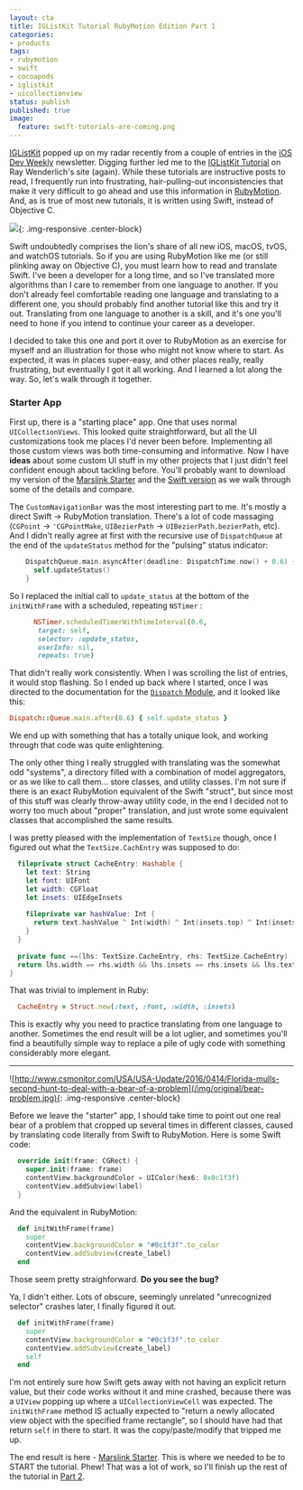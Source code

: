 ```yaml
---
layout: cta
title: IGListKit Tutorial RubyMotion Edition Part 1
categories:
- products
tags:
- rubymotion
- swift
- cocoapods
- iglistkit
- uicollectionview
status: publish
published: true
image:
  feature: swift-tutorials-are-coming.png
---
```

[IGListKit](https://github.com/Instagram/IGListKit) popped up on my radar recently 
from a couple of entries in the [iOS Dev Weekly](https://iosdevweekly.com/issues/282?sid=LeumXTm#start) 
newsletter. Digging further led me to the [IGListKit Tutorial](https://www.raywenderlich.com/147162/iglistkit-tutorial-better-uicollectionviews)
on Ray Wenderlich's site (again). While these tutorials are instructive posts to read,
I frequently run into frustrating, hair-pulling-out inconsistencies that make it very 
difficult to go ahead and use this information in [RubyMotion](http://rubymotion.com).
And, as is true of most new tutorials, it is written using Swift, instead of Objective C. 

![](/img/original/no-idea.jpg){: .img-responsive .center-block}

Swift undoubtedly comprises the lion's share of all new iOS, macOS, tvOS, and 
watchOS tutorials.
So if you are using RubyMotion like me (or still plinking away on Objective C), you
must learn how to read and translate Swift. I've been a developer for a long
time, and so I've translated more algorithms than I care to remember from one language 
to another. If you don't already feel comfortable reading one language and translating 
to a different one, you should probably find another tutorial like this and try it out.
Translating from one language to another is a skill, and it's one you'll need to hone 
if you intend to continue your career as a developer. 

I decided to take this one and port it over to RubyMotion as an exercise for myself
and an illustration for those who might not know where to start. As expected, it was in 
places super-easy, and other places really, really frustrating, but eventually I got 
it all working.  And I learned a lot along the way.  So, let's walk through it together. 

### Starter App
First up, there is a "starting place" app. One that uses normal `UICollectionViews`. This looked quite straightforward, but all the UI customizations took me places I'd never been before. Implementing all those custom views was both time-consuming and informative. Now I have **ideas** about some custom UI stuff in my other projects that I just didn't feel confident enough about tackling before. You'll probably want to download my version of the [Marslink Starter](https://github.com/wndxlori/WNDXRubyMotion/releases/download/marslink-start/Marslink_Starter.tar.gz) and the [Swift version](https://koenig-media.raywenderlich.com/uploads/2016/12/Marslink_Starter.zip) as we walk through some of the details and compare.

The `CustomNavigationBar` was the most interesting part to me.  It's mostly a direct Swift -> RubyMotion translation.  There's a lot of code massaging (`CGPoint` -> `'CGPointMake`, `UIBezierPath` -> `UIBezierPath.bezierPath`, etc). And I didn't really agree at first with the recursive use of `DispatchQueue` at the end of the `updateStatus` method for the "pulsing" status indicator:

```swift
    DispatchQueue.main.asyncAfter(deadline: DispatchTime.now() + 0.6) {
      self.updateStatus()
    }
```

So I replaced the initial call to `update_status` at the bottom of the `initWithFrame` with a scheduled, repeating `NSTimer` :

```ruby
      NSTimer.scheduledTimerWithTimeInterval(0.6,
       target: self, 
       selector: :update_status, 
       userInfo: nil, 
       repeats: true)
```

That didn't really work consistently.  When I was scrolling the list of entries, it would stop flashing. So I ended up back where I started, once I was directed to the documentation for the [`Dispatch` Module](https://github.com/MacRuby/MacRuby/wiki/Dispatch-Module), and it looked like this:

```ruby
Dispatch::Queue.main.after(0.6) { self.update_status }
```

We end up with something that has a totally unique look, and working through that code was quite enlightening.

The only other thing I really struggled with translating was the somewhat odd "systems", a directory filled with a combination of model aggregators, or as we like to call them... store classes, and utility classes.  I'm not sure if there is an exact RubyMotion equivalent of the Swift "struct", but since most of this stuff was clearly throw-away utility code, in the end I decided not to worry too much about "proper" translation, and just wrote some equivalent classes that accomplished the same results.

I was pretty pleased with the implementation of `TextSize` though, once I figured out what the `TextSize.CachEntry` was supposed to do:

```swift
  fileprivate struct CacheEntry: Hashable {
    let text: String
    let font: UIFont
    let width: CGFloat
    let insets: UIEdgeInsets
    
    fileprivate var hashValue: Int {
      return text.hashValue ^ Int(width) ^ Int(insets.top) ^ Int(insets.left) ^ Int(insets.bottom) ^ Int(insets.right)
    }
  }
  
  private func ==(lhs: TextSize.CacheEntry, rhs: TextSize.CacheEntry) -> Bool {
  return lhs.width == rhs.width && lhs.insets == rhs.insets && lhs.text == rhs.text
}

```

That was trivial to implement in Ruby:

```ruby
  CacheEntry = Struct.new(:text, :font, :width, :insets)
```

This is exactly why you need to practice translating from one language to another. Sometimes the end result will be a lot uglier, and sometimes you'll find a beautifully simple way to replace a pile of ugly code with something considerably more elegant.

----
![http://www.csmonitor.com/USA/USA-Update/2016/0414/Florida-mulls-second-hunt-to-deal-with-a-bear-of-a-problem](/img/original/bear-problem.jpg){: .img-responsive .center-block}

Before we leave the "starter" app, I should take time to point out one real bear of a problem that cropped up several times in different classes, caused by translating code literally from Swift to RubyMotion. Here is some Swift code:

```swift
  override init(frame: CGRect) {
    super.init(frame: frame)
    contentView.backgroundColor = UIColor(hex6: 0x0c1f3f)
    contentView.addSubview(label)
  }
```

And the equivalent in RubyMotion:

```ruby
  def initWithFrame(frame)
    super
    contentView.backgroundColor = "#0c1f3f".to_color
    contentView.addSubview(create_label)
  end
```

Those seem pretty straighforward. **Do you see the bug?**  

Ya, I didn't either.  Lots of obscure, seemingly unrelated "unrecognized selector" crashes later, I finally figured it out.

```ruby
  def initWithFrame(frame)
    super
    contentView.backgroundColor = "#0c1f3f".to_color
    contentView.addSubview(create_label)
    self
  end
```

I'm not entirely sure how Swift gets away with not having an explicit return value, but their code works without it and mine crashed, because there was a `UIView` popping up where a `UICollectionViewCell` was expected. The `initWithFrame` method IS actually expected to "return a newly allocated view object with the specified frame rectangle", so I should have had that return `self` in there to start.  It was the copy/paste/modify that tripped me up.

The end result is here - [Marslink Starter](https://github.com/wndxlori/WNDXRubyMotion/releases/download/marslink-start/Marslink_Starter.tar.gz).  This is where we needed to be to START the tutorial.  Phew! That was a lot of work, so I'll finish up the rest of the tutorial in [Part 2](/blog/iglistkit-tutorial-part-2/).
